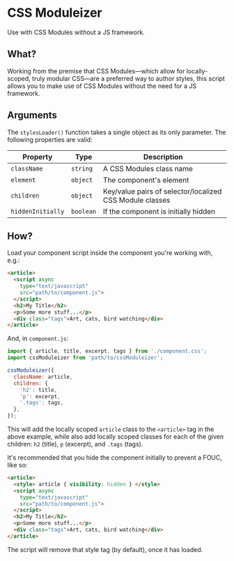 # CSS Moduleizer
Use with CSS Modules without a JS framework.

## What?
Working from the premise that CSS Modules—which allow for locally-scoped, truly
modular CSS—are a preferred way to author styles, this script allows you to make
use of CSS Modules without the need for a JS framework.

## Arguments
The `stylesLoader()` function takes a single object as its only parameter. The
following properties are valid:

| Property          | Type      | Description                                              |
| ----------------- | --------- | -------------------------------------------------------- |
| `className`       | `string`  | A CSS Modules class name                                 |
| `element`         | `object`  | The component's element                                  |
| `children`        | `object`  | Key/value pairs of selector/localized CSS Module classes |
| `hiddenInitially` | `boolean` | If the component is initially hidden                     |

## How?
Load your component script inside the component you're working with, e.g.:
```html
<article>
  <script async
    type="text/javascript"
    src="path/to/component.js">
  </script>
  <h2>My Title</h2>
  <p>Some more stuff...</p>
  <div class="tags">Art, cats, bird watching</div>
</article>
```
And, in `component.js`:
```js
import { article, title, excerpt, tags } from './component.css';
import cssModuleizer from 'path/to/cssModuleizer';

cssModuleizer({
  className: article,
  children: {
    'h2': title,
    'p': excerpt,
    '.tags': tags,
  },
});
```

This will add the locally scoped `article` class to the `<article>` tag in the
above example, while also add locally scoped classes for each of the given
children: `h2` (title), `p` (excerpt), and `.tags` (tags).

It's recommended that you hide the component initially to prevent a FOUC, like
so:
```html
<article>
  <style> article { visibility: hidden } </style>
  <script async
    type="text/javascript"
    src="path/to/component.js">
  </script>
  <h2>My Title</h2>
  <p>Some more stuff...</p>
  <div class="tags">Art, cats, bird watching</div>
</article>
```
The script will remove that style tag (by default), once it has loaded.
